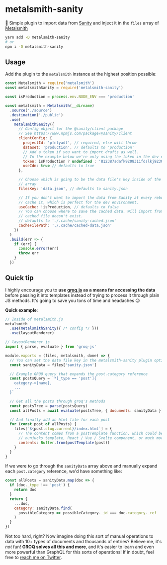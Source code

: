 # metalsmith-sanity

📌 Simple plugin to import data from [Sanity](https://sanity.io) and inject it in the `files` array of [Metalsmith](https://metalsmith.io)

```bash
yarn add -D metalsmith-sanity
# or
npm i -D metalsmith-sanity
```

## Usage

Add the plugin to the `metalsmith` instance at the highest position possible:

```js
const Metalsmith = require('metalsmith')
const metalsmithSanity = require('metalsmith-sanity')

const isProduction = process.env.NODE_ENV === 'production'

const metalsmith = Metalsmith(__dirname)
  .source('./source')
  .destination('./public')
  .use(
    metalsmithSanity({
      // Config object for the @sanity/client package
      // See https://www.npmjs.com/package/@sanity/client
      clientConfig: {
        projectId: 'pfntyadl', // required, else will throw
        dataset: 'production', // defaults to 'production'
        // Add a token if you want to import drafts as well.
        // In the example below we're only using the token in the dev environment
        token: isProduction ? undefined : '812387sdafk920831ifdslkj9230dsif',
        useCdn: true // defaults to true
      },

      // Choose which is going to be the data file's key inside of the `files`
      // array
      filesKey: 'data.json', // defaults to sanity.json

      // If you don't want to import the data from Sanity at every rebuild, you can
      // cache it, which is perfect for the dev environment.
      useCache: !isProduction, // defaults to false
      // You can choose where to save the cached data. Will import from Sanity if
      // cached file doesn't exist.
      // defaults to './.cache/sanity-cached.json'
      cacheFilePath: './.cache/cached-data.json'
    })
  )
  .build(err => {
    if (err) {
      console.error(err)
      throw err
    }
  })
```

## Quick tip

I highly encourage you to **use [groq.js](https://github.com/sanity-io/groq-js) as a means for accessing the data** before passing it into templates instead of trying to process it through plain JS methods. It's going to save you tons of time and headaches 😉

**Quick example**:

```js
// Inside of metalsmith.js
metalsmith
  .use(metalsmithSanity({ /* config */ }))
  .use(layoutRenderer)

// layoutRenderer.js
import { parse, evaluate } from 'groq-js'

module.exports = (files, metalsmith, done) => {
  // You can set the data file key in the metalsmith-sanity plugin options
  const sanityData = files['sanity.json']

  // Example GROQ query that expands the post.category reference
  const postsQuery = `*[_type == 'post']{
    category->{name},
    ...
  }`

  // Get all the posts through groq's methods
  const postsTree = parse(postsQuery)
  const allPosts = await evaluate(postsTree, { documents: sanityData }).get()

  // And finally add an html file for each post
  for (const post of allPosts) {
    files[`${post.slug.current}/index.html`] = {
      // The content comes from a postTemplate function, which could be a
      // nunjucks template, React / Vue / Svelte component, or much more!
      contents: Buffer.from(postTemplate(post))
    }
  }
}
```

If we were to go through the `sanityData` array above and manually expand each `post.category` reference, we'd have something like:

```js
const allPosts = sanityData.map(doc => {
  if (doc._type !== 'post') {
    return doc
  }
  return {
    ...doc,
    category: sanityData.find(
      possibleCategory => possibleCategory._id === doc.category._ref
    )
  }
})
```

Not too hard, right? Now imagine doing this sort of manual operations to data with 10+ types of documents and thousands of entries? Believe me, it's _not_ fun! **GROQ solves all this and more**, and it's easier to learn and even more powerful than GraphQL for this sorts of operations! If in doubt, feel free to [reach me on Twitter](https://twitter.com/hdorodev).
